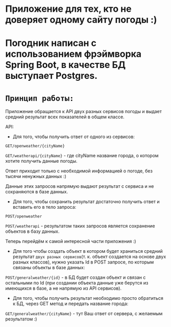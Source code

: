 
# Приложение для тех, кто не доверяет одному сайту погоды :)

# Погодник написан с использованием фрэймворка Spring Boot, в качестве БД выступает Postgres.

# `Принцип работы:`
Приложение обращается к API двух разных сервисов погоды и выдает средний результат всех показателей в общем классе.

API:
* Для того, чтобы получить ответ от одного из сервисов:

`GET/openweather/{cityName}` 

`GET/weatherapi/{cityName}` - где cityName название города, о котором хотите получить данные погоды.

Ответ приходит только с необходимой информацией о погоде, без тысячи ненужных данных :)

Данные этих запросов напрямую выдают результат с сервиса и не сохраняются в базе данных.

* Для того, чтобы сохранить результат достаточно получить ответ и вставить его в тело запроса:

`POST/openweather`

`POST/weatherapi` - результатом таких запросов является сохранение объектов в базу данных.

Теперь перейдём к самой интересной части приложения :)

* Для того чтобы создать объект в котором будет храниться средний результат `двух разных сервисов`(т. к. объект создается на основе двух разных классов), нужно указать Id в POST запросе, по которым связаны объекты в базе данных:

`POST/generalweather/{id}` - в БД будет создан объект и связан с остальными по Id (при создании объекта данные уже берутся из имеющихся в базе, а не напрямую из API сервисов).

* Для того, чтобы получить результат необходимо просто обратиться к БД, через GET метод и передать название города:

`GET/generalweather/{cityName}` - тут Ваш ответ от сервера, с желаемым результатом :)

